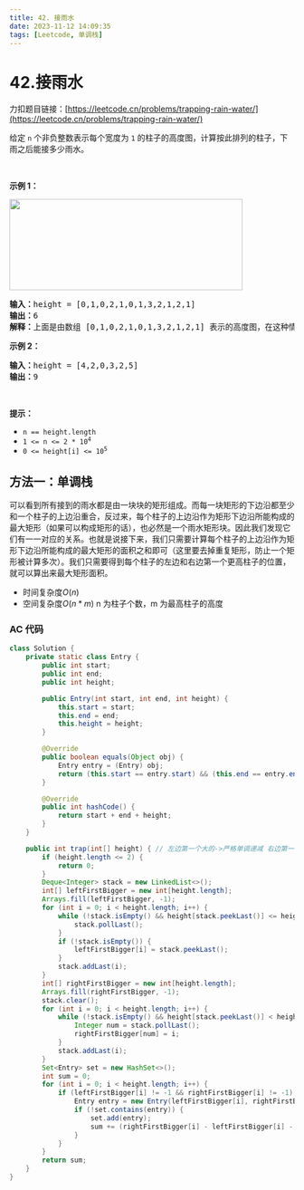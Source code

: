 ```yaml
---
title: 42. 接雨水
date: 2023-11-12 14:09:35
tags: [Leetcode, 单调栈]
---
```


# 42.接雨水

力扣题目链接：[https://leetcode.cn/problems/trapping-rain-water/](https://leetcode.cn/problems/trapping-rain-water/)

<p>给定&nbsp;<code>n</code> 个非负整数表示每个宽度为 <code>1</code> 的柱子的高度图，计算按此排列的柱子，下雨之后能接多少雨水。</p>

<p>&nbsp;</p>

<p><strong>示例 1：</strong></p>

<p><img src="https://assets.leetcode-cn.com/aliyun-lc-upload/uploads/2018/10/22/rainwatertrap.png" style="height: 161px; width: 412px;" /></p>

<pre>
<strong>输入：</strong>height = [0,1,0,2,1,0,1,3,2,1,2,1]
<strong>输出：</strong>6
<strong>解释：</strong>上面是由数组 [0,1,0,2,1,0,1,3,2,1,2,1] 表示的高度图，在这种情况下，可以接 6 个单位的雨水（蓝色部分表示雨水）。 
</pre>

<p><strong>示例 2：</strong></p>

<pre>
<strong>输入：</strong>height = [4,2,0,3,2,5]
<strong>输出：</strong>9
</pre>

<p>&nbsp;</p>

<p><strong>提示：</strong></p>

<ul>
	<li><code>n == height.length</code></li>
	<li><code>1 &lt;= n &lt;= 2 * 10<sup>4</sup></code></li>
	<li><code>0 &lt;= height[i] &lt;= 10<sup>5</sup></code></li>
</ul>

## 方法一：单调栈

可以看到所有接到的雨水都是由一块块的矩形组成。而每一块矩形的下边沿都至少和一个柱子的上边沿重合，反过来，每个柱子的上边沿作为矩形下边沿所能构成的最大矩形（如果可以构成矩形的话），也必然是一个雨水矩形块。因此我们发现它们有一一对应的关系。也就是说接下来，我们只需要计算每个柱子的上边沿作为矩形下边沿所能构成的最大矩形的面积之和即可（这里要去掉重复矩形，防止一个矩形被计算多次）。我们只需要得到每个柱子的左边和右边第一个更高柱子的位置，就可以算出来最大矩形面积。

- 时间复杂度$O(n)$
- 空间复杂度$O(n*m)$ n 为柱子个数，m 为最高柱子的高度

### AC 代码

```java
class Solution {
    private static class Entry {
        public int start;
        public int end;
        public int height;

        public Entry(int start, int end, int height) {
            this.start = start;
            this.end = end;
            this.height = height;
        }

        @Override
        public boolean equals(Object obj) {
            Entry entry = (Entry) obj;
            return (this.start == entry.start) && (this.end == entry.end) && (this.height == entry.height);
        }

        @Override
        public int hashCode() {
            return start + end + height;
        }
    }

    public int trap(int[] height) { // 左边第一个大的->严格单调递减 右边第一个大的->非严格单调递减
        if (height.length <= 2) {
            return 0;
        }
        Deque<Integer> stack = new LinkedList<>();
        int[] leftFirstBigger = new int[height.length];
        Arrays.fill(leftFirstBigger, -1);
        for (int i = 0; i < height.length; i++) {
            while (!stack.isEmpty() && height[stack.peekLast()] <= height[i]) {
                stack.pollLast();
            }
            if (!stack.isEmpty()) {
                leftFirstBigger[i] = stack.peekLast();
            }
            stack.addLast(i);
        }
        int[] rightFirstBigger = new int[height.length];
        Arrays.fill(rightFirstBigger, -1);
        stack.clear();
        for (int i = 0; i < height.length; i++) {
            while (!stack.isEmpty() && height[stack.peekLast()] < height[i]) {
                Integer num = stack.pollLast();
                rightFirstBigger[num] = i;
            }
            stack.addLast(i);
        }
        Set<Entry> set = new HashSet<>();
        int sum = 0;
        for (int i = 0; i < height.length; i++) {
            if (leftFirstBigger[i] != -1 && rightFirstBigger[i] != -1) {
                Entry entry = new Entry(leftFirstBigger[i], rightFirstBigger[i], height[i]);
                if (!set.contains(entry)) {
                    set.add(entry);
                    sum += (rightFirstBigger[i] - leftFirstBigger[i] - 1) * (Math.min(height[rightFirstBigger[i]], height[leftFirstBigger[i]]) - height[i]);
                }
            }
        }
        return sum;
    }
}
```
